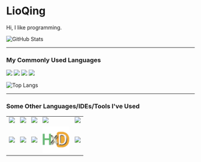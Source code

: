 # LioQing
 
Hi, I like programming.

![GitHub Stats](https://github-readme-stats.vercel.app/api?username=LioQing&show_icons=true&title_color=fff&icon_color=79ff97&text_color=9f9f9f&bg_color=151515)

---

### My Commonly Used Languages

<img height="72" src="https://upload.wikimedia.org/wikipedia/commons/1/18/ISO_C%2B%2B_Logo.svg">
<img height="72" src="https://cdn.jsdelivr.net/gh/devicons/devicon/icons/csharp/csharp-original.svg">
<img height="72" src="https://cdn.jsdelivr.net/gh/devicons/devicon/icons/rust/rust-plain.svg">
<img height="72" src="https://cdn.jsdelivr.net/gh/devicons/devicon/icons/c/c-original.svg">

![Top Langs](https://github-readme-stats.vercel.app/api/top-langs/?username=LioQing&title_color=fff&icon_color=79ff97&text_color=9f9f9f&bg_color=151515)

---

### Some Other Languages/IDEs/Tools I've Used

<table>
    <tbody>
        <tr>
            <td>
                <img height="72" src="https://cdn.jsdelivr.net/gh/devicons/devicon/icons/javascript/javascript-original.svg">
            </td>
            <td>
                <img height="72" src="https://cdn.jsdelivr.net/gh/devicons/devicon/icons/python/python-original.svg">
            </td>
            <td>
                <img height="72" src="https://cdn.jsdelivr.net/gh/devicons/devicon/icons/html5/html5-original-wordmark.svg">
            </td>
            <td>
                <img height="72" src="https://cdn.jsdelivr.net/gh/devicons/devicon/icons/lua/lua-original-wordmark.svg">
            </td>
            <td>
                <img height="72" src="https://raw.githubusercontent.com/dotnet/brand/6afb87c4c601815acdc5d313ba15bded910ade36/logo/dotnet-logo.svg">
            </td>
        </tr>
        <tr>
            <td>
                <img height="72" src="https://cdn.jsdelivr.net/gh/devicons/devicon/icons/vscode/vscode-original.svg">
            </td>
            <td>
                <img height="72" src="https://upload.wikimedia.org/wikipedia/commons/5/59/Visual_Studio_Icon_2019.svg">
            </td>
            <td>
                <img height="72" src="https://upload.wikimedia.org/wikipedia/en/b/be/Aseprite_logo_128.png">
            </td>
            <td>
                <img height="72" src="https://raw.githubusercontent.com/LioQing/LioQing/main/assets/hxd.png">
            </td>
            <td>
                <img height="72"src="https://download.blender.org/branding/community/blender_community_badge_white.svg">
            </td>
        </tr>
    </tbody>
</table>
